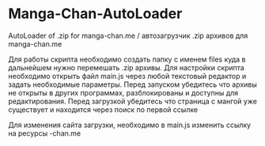 # Manga-Chan-AutoLoader
AutoLoader of .zip for manga-chan.me / автозагрузчик .zip архивов для manga-chan.me

Для работы скрипта необходимо создать папку с именем files куда в дальнейшем нужно перемешать .zip архивы.
Для настройки скрипта необходимо открыть файл main.js через любой текстовый редактор и задать необходимые параметры.
Перед запуском убедитесь что архивы не открыты в других программах, разблокированы и доступны для редактирования.
Перед загрузкой убедитесь что страница с мангой уже существует и находится через поиск по первой ссылке

Для изменения сайта загрузки, необходимо в main.js изменить ссылку на ресурсы -chan.me